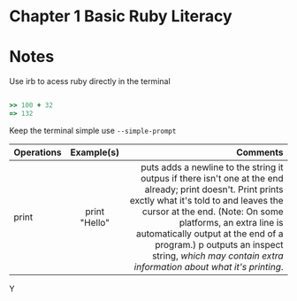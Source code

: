 # Chapter 1 Basic Ruby Literacy
# Notes

Use irb to acess ruby directly in the terminal

```ruby

>> 100 + 32
=> 132

```

Keep the terminal simple use `--simple-prompt`


| Operations| Example(s)  | Comments |
| --------- |:-----------:| --------:|
| print     |print "Hello"| puts adds a newline to the string it outpus if there isn't one at the end already; print doesn't. Print prints exctly what it's told to and leaves the cursor at the end. (Note: On some platforms, an extra line is automatically output at the end of a program.) p outputs an inspect string, *which may contain extra information about what it's printing*. |

Y